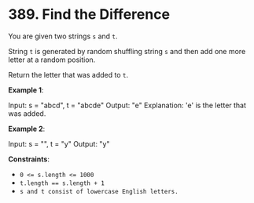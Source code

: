 # 389. Find the Difference

You are given two strings `s` and `t`.

String `t` is generated by random shuffling string `s` and then add one more letter at a random position.

Return the letter that was added to `t`.

 

**Example 1**:

Input: s = "abcd", t = "abcde"
Output: "e"
Explanation: 'e' is the letter that was added.

**Example 2**:

Input: s = "", t = "y"
Output: "y"

 

**Constraints**:

- `0 <= s.length <= 1000`
- `t.length == s.length + 1`
- `s and t consist of lowercase English letters.`


